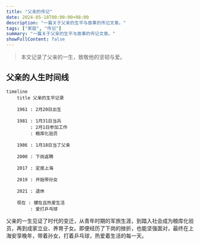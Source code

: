 ```yaml
---
title: "父亲的传记"
date: 2024-05-18T00:00:00+08:00
description: "一篇关于父亲的生平与故事的传记文章。"
tags: ["家庭", "传记"]
summary: "一篇关于父亲的生平与故事的传记文章。"
showFullContent: false
---
```


> 本文记录了父亲的一生，致敬他的坚韧与爱。

## 父亲的人生时间线

```mermaid
timeline
    title 父亲的生平记录
    
    1961 : 2月20日出生
    
    1981 : 1月31日当兵
         : 2月1日参加工作
         : 粮库化验员
    
    1986 : 1月18日当了父亲
    
    2000 : 下岗返聘
    
    2017 : 定居上海
    
    2019 : 开始带孙女
    
    2021 : 退休
    
    现在 : 健在且热爱生活
         : 爱打乒乓球
```

父亲的一生见证了时代的变迁，从青年时期的军旅生涯，到踏入社会成为粮库化验员，再到成家立业、养育子女。即便经历了下岗的挫折，也能坚强面对，最终在上海安享晚年，带着孙女，打着乒乓球，热爱着生活的每一天。

